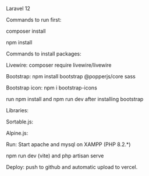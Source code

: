 Laravel 12

Commands to run first:

composer install

npm install

Commands to install packages:

Livewire: composer require livewire/livewire

Bootstrap: npm install bootstrap @popperjs/core sass

Bootstrap icon: npm i bootstrap-icons

run npm install and npm run dev after installing bootstrap


Libraries:

Sortable.js: <script src="https://cdn.jsdelivr.net/npm/sortablejs@1.15.0/Sortable.min.js"></script>

Alpine.js: <script defer src="https://cdn.jsdelivr.net/npm/alpinejs@3.x.x/dist/cdn.min.js"></script>

Run: 
Start apache and mysql on XAMPP (PHP 8.2.*)

npm run dev (vite) and php artisan serve

Deploy: push to github and automatic upload to vercel.
